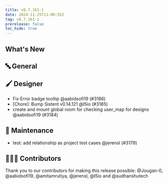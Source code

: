 ```yaml
---
title: v0.7.161-1
date: 2024-11-25T11:00:55Z
tag: v0.7.161-1
prerelease: false
toc_hide: true
---
```


## What's New
## 🔤 General
## 🖌️ Designer

- Fix Error badge tooltip @aabidsofi19 (#3186)
- [Chore]: Bump Sistent v0.14.121 @l5io (#3185)
- create and mount global room for checking user\_map for designs @aabidsofi19 (#3184)

## 🧰 Maintenance

- test: add relationship as project test cases @jerensl (#3179)

## 👨🏽‍💻 Contributors

Thank you to our contributors for making this release possible:
@Jougan-0, @aabidsofi19, @amitamrutiya, @jerensl, @l5io and @sudhanshutech
